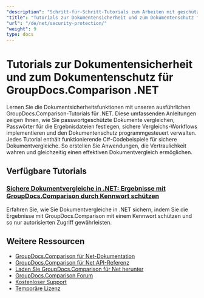 ```yaml
---
"description": "Schritt-für-Schritt-Tutorials zum Arbeiten mit geschützten Dokumenten und Implementieren von Sicherheit in Vergleichsergebnissen mit GroupDocs.Comparison für .NET."
"title": "Tutorials zur Dokumentensicherheit und zum Dokumentenschutz für GroupDocs.Comparison .NET"
"url": "/de/net/security-protection/"
"weight": 9
type: docs
---
```

# Tutorials zur Dokumentensicherheit und zum Dokumentenschutz für GroupDocs.Comparison .NET

Lernen Sie die Dokumentsicherheitsfunktionen mit unseren ausführlichen GroupDocs.Comparison-Tutorials für .NET. Diese umfassenden Anleitungen zeigen Ihnen, wie Sie passwortgeschützte Dokumente vergleichen, Passwörter für die Ergebnisdateien festlegen, sichere Vergleichs-Workflows implementieren und den Dokumentenschutz programmgesteuert verwalten. Jedes Tutorial enthält funktionierende C#-Codebeispiele für sichere Dokumentvergleiche. So erstellen Sie Anwendungen, die Vertraulichkeit wahren und gleichzeitig einen effektiven Dokumentvergleich ermöglichen.

## Verfügbare Tutorials

### [Sichere Dokumentvergleiche in .NET: Ergebnisse mit GroupDocs.Comparison durch Kennwort schützen](./secure-net-document-comparisons-password-protection/)
Erfahren Sie, wie Sie Dokumentvergleiche in .NET sichern, indem Sie die Ergebnisse mit GroupDocs.Comparison mit einem Kennwort schützen und so nur autorisierten Zugriff gewährleisten.

## Weitere Ressourcen

- [GroupDocs.Comparison für Net-Dokumentation](https://docs.groupdocs.com/comparison/net/)
- [GroupDocs.Comparison für Net API-Referenz](https://reference.groupdocs.com/comparison/net/)
- [Laden Sie GroupDocs.Comparison für Net herunter](https://releases.groupdocs.com/comparison/net/)
- [GroupDocs.Comparison Forum](https://forum.groupdocs.com/c/comparison)
- [Kostenloser Support](https://forum.groupdocs.com/)
- [Temporäre Lizenz](https://purchase.groupdocs.com/temporary-license/)